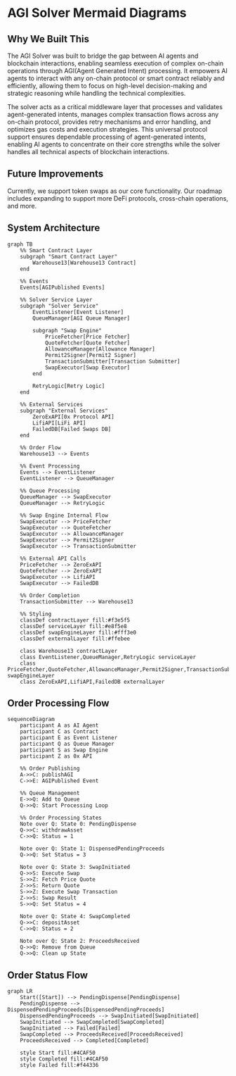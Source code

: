 # AGI Solver Mermaid Diagrams

## Why We Built This

The AGI Solver was built to bridge the gap between AI agents and blockchain interactions, enabling seamless execution of complex on-chain operations through AGI(Agent Generated Intent) processing. It empowers AI agents to interact with any on-chain protocol or smart contract reliably and efficiently, allowing them to focus on high-level decision-making and strategic reasoning while handling the technical complexities.

The solver acts as a critical middleware layer that processes and validates agent-generated intents, manages complex transaction flows across any on-chain protocol, provides retry mechanisms and error handling, and optimizes gas costs and execution strategies. This universal protocol support ensures dependable processing of agent-generated intents, enabling AI agents to concentrate on their core strengths while the solver handles all technical aspects of blockchain interactions.

## Future Improvements

Currently, we support token swaps as our core functionality. Our roadmap includes expanding to support more DeFi protocols, cross-chain operations, and more.

## System Architecture

```mermaid
graph TB
    %% Smart Contract Layer
    subgraph "Smart Contract Layer"
        Warehouse13[Warehouse13 Contract]
    end

    %% Events
    Events[AGIPublished Events]

    %% Solver Service Layer
    subgraph "Solver Service"
        EventListener[Event Listener]
        QueueManager[AGI Queue Manager]

        subgraph "Swap Engine"
            PriceFetcher[Price Fetcher]
            QuoteFetcher[Quote Fetcher]
            AllowanceManager[Allowance Manager]
            Permit2Signer[Permit2 Signer]
            TransactionSubmitter[Transaction Submitter]
            SwapExecutor[Swap Executor]
        end

        RetryLogic[Retry Logic]
    end

    %% External Services
    subgraph "External Services"
        ZeroExAPI[0x Protocol API]
        LifiAPI[LiFi API]
        FailedDB[Failed Swaps DB]
    end

    %% Order Flow
    Warehouse13 --> Events

    %% Event Processing
    Events --> EventListener
    EventListener --> QueueManager

    %% Queue Processing
    QueueManager --> SwapExecutor
    QueueManager --> RetryLogic

    %% Swap Engine Internal Flow
    SwapExecutor --> PriceFetcher
    SwapExecutor --> QuoteFetcher
    SwapExecutor --> AllowanceManager
    SwapExecutor --> Permit2Signer
    SwapExecutor --> TransactionSubmitter

    %% External API Calls
    PriceFetcher --> ZeroExAPI
    QuoteFetcher --> ZeroExAPI
    SwapExecutor --> LifiAPI
    SwapExecutor --> FailedDB

    %% Order Completion
    TransactionSubmitter --> Warehouse13

    %% Styling
    classDef contractLayer fill:#f3e5f5
    classDef serviceLayer fill:#e8f5e8
    classDef swapEngineLayer fill:#fff3e0
    classDef externalLayer fill:#ffebee

    class Warehouse13 contractLayer
    class EventListener,QueueManager,RetryLogic serviceLayer
    class PriceFetcher,QuoteFetcher,AllowanceManager,Permit2Signer,TransactionSubmitter,SwapExecutor swapEngineLayer
    class ZeroExAPI,LifiAPI,FailedDB externalLayer
```

## Order Processing Flow

```mermaid
sequenceDiagram
    participant A as AI Agent
    participant C as Contract
    participant E as Event Listener
    participant Q as Queue Manager
    participant S as Swap Engine
    participant Z as 0x API

    %% Order Publishing
    A->>C: publishAGI
    C->>E: AGIPublished Event

    %% Queue Management
    E->>Q: Add to Queue
    Q->>Q: Start Processing Loop

    %% Order Processing States
    Note over Q: State 0: PendingDispense
    Q->>C: withdrawAsset
    C->>Q: Status = 1

    Note over Q: State 1: DispensedPendingProceeds
    Q->>Q: Set Status = 3

    Note over Q: State 3: SwapInitiated
    Q->>S: Execute Swap
    S->>Z: Fetch Price Quote
    Z->>S: Return Quote
    S->>Z: Execute Swap Transaction
    Z->>S: Swap Result
    S->>Q: Set Status = 4

    Note over Q: State 4: SwapCompleted
    Q->>C: depositAsset
    C->>Q: Status = 2

    Note over Q: State 2: ProceedsReceived
    Q->>Q: Remove from Queue
    Q->>Q: Clean up State
```

## Order Status Flow

```mermaid
graph LR
    Start([Start]) --> PendingDispense[PendingDispense]
    PendingDispense --> DispensedPendingProceeds[DispensedPendingProceeds]
    DispensedPendingProceeds --> SwapInitiated[SwapInitiated]
    SwapInitiated --> SwapCompleted[SwapCompleted]
    SwapInitiated --> Failed[Failed]
    SwapCompleted --> ProceedsReceived[ProceedsReceived]
    ProceedsReceived --> Completed[Completed]

    style Start fill:#4CAF50
    style Completed fill:#4CAF50
    style Failed fill:#f44336
```
